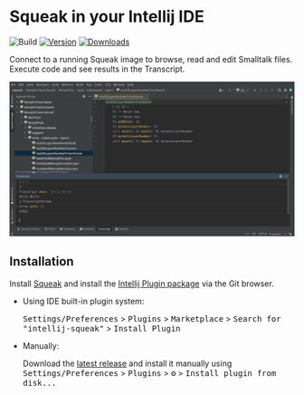 # Squeak in your Intellij IDE

![Build](https://github.com/Paulpanther/intellij-squeak/workflows/Build/badge.svg)
[![Version](https://img.shields.io/jetbrains/plugin/v/PLUGIN_ID.svg)](https://plugins.jetbrains.com/plugin/PLUGIN_ID)
[![Downloads](https://img.shields.io/jetbrains/plugin/d/PLUGIN_ID.svg)](https://plugins.jetbrains.com/plugin/PLUGIN_ID)


<!-- Plugin description -->
Connect to a running Squeak image to browse, read and edit Smalltalk files. 
Execute code and see results in the Transcript. 
<!-- Plugin description end -->

![](ide-screenshot.png)

## Installation

Install [Squeak](https://github.com/Paulpanther/squeak-intellij-plugin) and install the [Intellij Plugin package](https://github.com/Paulpanther/squeak-intellij-plugin) via the Git browser.  

- Using IDE built-in plugin system:
  
  <kbd>Settings/Preferences</kbd> > <kbd>Plugins</kbd> > <kbd>Marketplace</kbd> > <kbd>Search for "intellij-squeak"</kbd> >
  <kbd>Install Plugin</kbd>
  
- Manually:

  Download the [latest release](https://github.com/Paulpanther/intellij-squeak/releases/latest) and install it manually using
  <kbd>Settings/Preferences</kbd> > <kbd>Plugins</kbd> > <kbd>⚙️</kbd> > <kbd>Install plugin from disk...</kbd>
